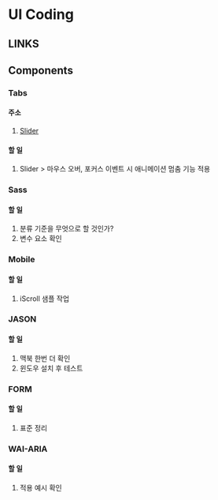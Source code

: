 # UI Coding

## LINKS

## Components


### Tabs 

####  주소
1. [Slider](http://thegi01.github.io/ui/component/tabs/slider.html)

#### 할 일
1. Slider > 마우스 오버, 포커스 이벤트 시 애니메이션 멈춤 기능 적용


### Sass

#### 할 일
1. 분류 기준을 무엇으로 할 것인가?
2. 변수 요소 확인


### Mobile

#### 할 일
1. iScroll 샘플 작업


### JASON 

#### 할 일
1. 맥북 한번 더 확인
2. 윈도우 설치 후 테스트 


### FORM

#### 할 일
1. 표준 정리


### WAI-ARIA

#### 할 일
1. 적용 예시 확인


